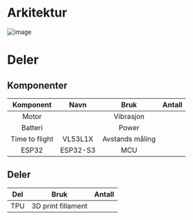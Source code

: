 # Arkitektur

![image](https://github.com/user-attachments/assets/c294dbef-eb23-49ce-938a-6c0d3ad9677d)



# Deler
## Komponenter
|Komponent|Navn|Bruk|Antall|
|:---------:|:---:|:-----:|:-----:|
|Motor||Vibrasjon||
|Batteri||Power||
|Time to flight|VL53L1X|Avstands måling||
|ESP32|ESP32-S3|MCU||

## Deler
|Del|Bruk|Antall|
|:---------:|:-----:|:-----:|
|TPU|3D print fillament||
